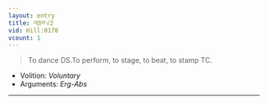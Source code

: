 ```yaml
---
layout: entry
title: འཁྲབ་√2
vid: Hill:0178
vcount: 1
---
```

> To dance DS\.To perform, to stage, to beat, to stamp TC\.

* Volition: _Voluntary_
* Arguments: _Erg-Abs_

---


